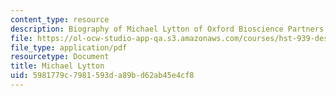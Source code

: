 ```yaml
---
content_type: resource
description: Biography of Michael Lytton of Oxford Bioscience Partners.
file: https://ol-ocw-studio-app-qa.s3.amazonaws.com/courses/hst-939-designing-and-sustaining-technology-innovation-for-global-health-practice-spring-2008/5981779c7981593da89bd62ab45e4cf8_michael_bio.pdf
file_type: application/pdf
resourcetype: Document
title: Michael Lytton
uid: 5981779c-7981-593d-a89b-d62ab45e4cf8
---
```

